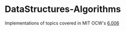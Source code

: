 # DataStructures-Algorithms

Implementations of topics covered in MIT OCW's
[6.006](https://ocw.mit.edu/courses/electrical-engineering-and-computer-science/6-006-introduction-to-algorithms-fall-2011/index.htm)

